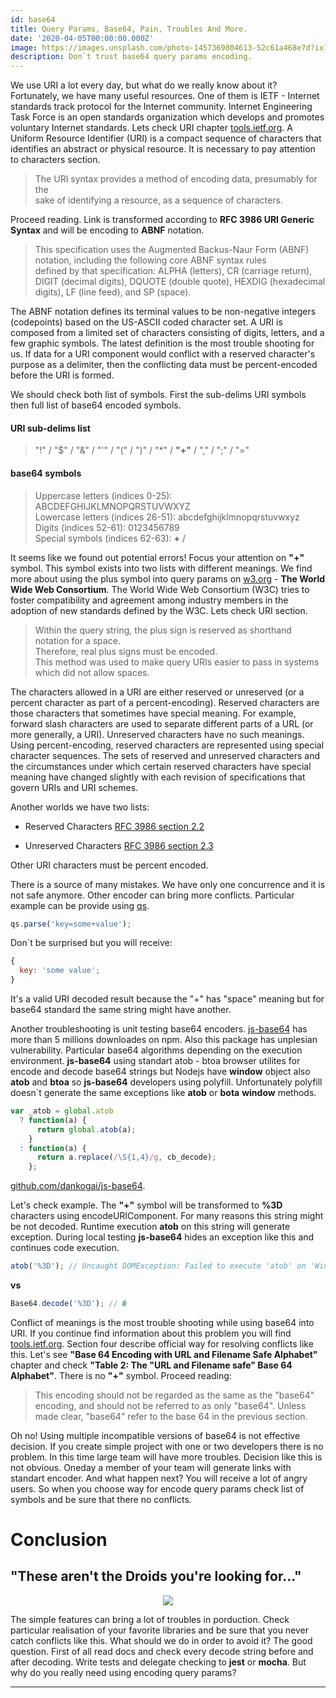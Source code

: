 ```yaml
---
id: base64
title: Query Params, Base64, Pain, Troubles And More.
date: '2020-04-05T00:00:00.000Z'
image: https://images.unsplash.com/photo-1457369804613-52c61a468e7d?ixlib=rb-1.2.1&ixid=eyJhcHBfaWQiOjEyMDd9&auto=format&fit=crop&w=1350&q=80
description: Don`t trust base64 query params encoding.
---
```


We use URI a lot every day, but what do we really know about it? Fortunately, we have many useful resources. One of them is IETF - Internet standards track protocol for the Internet community. Internet Engineering Task Force is an open standards organization which develops and promotes voluntary Internet standards. Lets check URI chapter [tools.ietf.org](https://tools.ietf.org/html/rfc3986). A Uniform Resource Identifier (URI) is a compact sequence of characters that identifies an abstract or physical resource. It is necessary to pay attention to characters section.

> The URI syntax provides a method of encoding data, presumably for the  
> sake of identifying a resource, as a sequence of characters.

Proceed reading. Link is transformed according to **RFC 3986 URI Generic Syntax** and will be encoding to **ABNF** notation.

> This specification uses the Augmented Backus-Naur Form (ABNF)  
> notation, including the following core ABNF syntax rules  
> defined by that specification: ALPHA (letters), CR (carriage return),  
> DIGIT (decimal digits), DQUOTE (double quote), HEXDIG (hexadecimal  
> digits), LF (line feed), and SP (space).

The ABNF notation defines its terminal values to be non-negative integers (codepoints) based on the US-ASCII coded character set. A URI is composed from a limited set of characters consisting of digits, letters, and a few graphic symbols. The latest definition is the most trouble shooting for us. If data for a URI component would conflict with a reserved
character's purpose as a delimiter, then the conflicting data must be percent-encoded before the URI is formed.

We should check both list of symbols. First the sub-delims URI symbols then full list of base64 encoded symbols.

#### URI sub-delims list

> "!" / "\$" / "&" / "'" / "(" / ")" / "\*" / **"+"** / "," / ";" / "="

#### base64 symbols

> Uppercase letters (indices 0-25): ABCDEFGHIJKLMNOPQRSTUVWXYZ  
> Lowercase letters (indices 26-51): abcdefghijklmnopqrstuvwxyz  
> Digits (indices 52-61): 0123456789  
> Special symbols (indices 62-63): **+** /

It seems like we found out potential errors! Focus your attention on **"+"** symbol. This symbol exists into two lists with different meanings. We find more about using the plus symbol into query params on [w3.org](https://www.w3.org/Addressing/URL/uri-spec.html) - **The World Wide Web Consortium**. The World Wide Web Consortium (W3C) tries to foster compatibility and agreement among industry members in the adoption of new standards defined by the W3C. Lets check URI section.

> Within the query string, the plus sign is reserved as shorthand notation for a space.  
> Therefore, real plus signs must be encoded.  
> This method was used to make query URIs easier to pass in systems which did not allow spaces.

The characters allowed in a URI are either reserved or unreserved (or a percent character as part of a percent-encoding). Reserved characters are those characters that sometimes have special meaning. For example, forward slash characters are used to separate different parts of a URL (or more generally, a URI). Unreserved characters have no such meanings. Using percent-encoding, reserved characters are represented using special character sequences. The sets of reserved and unreserved characters and the circumstances under which certain reserved characters have special meaning have changed slightly with each revision of specifications that govern URIs and URI schemes.

Another worlds we have two lists:

- Reserved Characters [RFC 3986 section 2.2](https://tools.ietf.org/html/rfc3986#section-2.2)

- Unreserved Characters [RFC 3986 section 2.3](https://tools.ietf.org/html/rfc3986#section-2.3)

Other URI characters must be percent encoded.

There is a source of many mistakes. We have only one concurrence and it is not safe anymore. Other encoder can bring more conflicts. Particular example can be provide using [qs](https://www.npmjs.com/package/qs).

```javascript
qs.parse('key=some+value');
```

Don`t be surprised but you will receive:

```javascript
{
  key: 'some value';
}
```

It's a valid URI decoded result because the "+" has "space" meaning but for base64 standard the same string might have another.

Another troubleshooting is unit testing base64 encoders. [js-base64](https://www.npmjs.com/package/js-base64) has more than 5 millions downloades on npm. Also this package has unplesian vulnerability. Particular base64 algorithms depending on the execution environment. **js-base64** using standart atob - btoa browser utilites for encode and decode base64 strings but Nodejs have **window** object also **atob** and **btoa** so **js-base64** developers using polyfill. Unfortunately polyfill doesn`t generate the same exceptions like **atob** or **bota** **window** methods.

```javascript
var _atob = global.atob
  ? function(a) {
      return global.atob(a);
    }
  : function(a) {
      return a.replace(/\S{1,4}/g, cb_decode);
    };
```

[github.com/dankogai/js-base64](https://github.com/dankogai/js-base64/blob/e8a9a09edaf79fddee3623d97421151dcbd384c9/base64.js#L142).

Let's check example. The **"+"** symbol will be transformed to **%3D** characters using encodeURIComponent. For many reasons this string might be not decoded. Runtime execution **atob** on this string will generate exception. During local testing **js-base64** hides an exception like this and continues code execution.

```javascript
atob('%3D'); // Uncaught DOMException: Failed to execute 'atob' on 'Window': The string to be decoded is not correctly encoded.
```

**vs**

```javascript
Base64.decode('%3D'); // �
```

Conflict of meanings is the most trouble shooting while using base64 into URI. If you continue find information about this problem you will find [tools.ietf.org](https://tools.ietf.org/html/rfc3548#page-6). Section four describe official way for resolving conflicts like this. Let's see **"Base 64 Encoding with URL and Filename Safe Alphabet"** chapter and check **"Table 2: The "URL and Filename safe" Base 64 Alphabet"**. There is no **"+"** symbol. Proceed reading:

> This encoding should not be regarded as the same as the "base64"  
> encoding, and should not be referred to as only "base64". Unless  
> made clear, "base64" refer to the base 64 in the previous section.

Oh no! Using multiple incompatible versions of base64 is not effective decision. If you create simple project with one or two developers there is no problem. In this time large team will have more troubles. Decision like this is not obvious. Oneday a member of your team will generate links with standart encoder. And what happen next? You will receive a lot of angry users. So when you choose way for encode query params check list of symbols and be sure that there no conflicts.

# Conclusion

## "These aren't the Droids you're looking for..."

<div align='center'>
    <img src='https://miro.medium.com/max/1400/1*rsNFPltOQ-qDGqnl9jB_ug.png' />
</div>

The simple features can bring a lot of troubles in porduction. Check particular realisation of your favorite libraries and be sure that you never catch conflicts like this. What should we do in order to avoid it? The good question. First of all read docs and check every decode string before and after decoding. Write tests and delegate checking to **jest** or **mocha**. But why do you really need using encoding query params?

---
